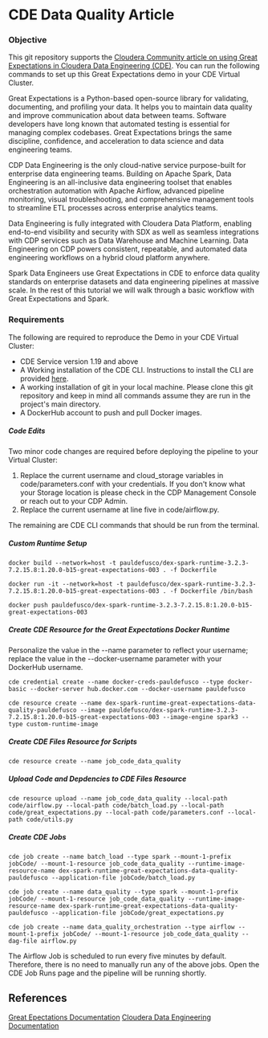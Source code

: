 # CDE Data Quality Article

### Objective

This git repository supports the [Cloudera Community article on using Great Expectations in Cloudera Data Engineering (CDE)](). You can run the following commands to set up this Great Expectations demo in your CDE Virtual Cluster.

Great Expectations is a Python-based open-source library for validating, documenting, and profiling your data. It helps you to maintain data quality and improve communication about data between teams. Software developers have long known that automated testing is essential for managing complex codebases. Great Expectations brings the same discipline, confidence, and acceleration to data science and data engineering teams.

CDP Data Engineering is the only cloud-native service purpose-built for enterprise data engineering teams. Building on Apache Spark, Data Engineering is an all-inclusive data engineering toolset that enables orchestration automation with Apache Airflow, advanced pipeline monitoring, visual troubleshooting, and comprehensive management tools to streamline ETL processes across enterprise analytics teams.

Data Engineering is fully integrated with Cloudera Data Platform, enabling end-to-end visibility and security with SDX as well as seamless integrations with CDP services such as Data Warehouse and Machine Learning. Data Engineering on CDP powers consistent, repeatable, and automated data engineering workflows on a hybrid cloud platform anywhere.

Spark Data Engineers use Great Expectations in CDE to enforce data quality standards on enterprise datasets and data engineering pipelines at massive scale. In the rest of this tutorial we will walk through a basic workflow with Great Expectations and Spark.

### Requirements

The following are required to reproduce the Demo in your CDE Virtual Cluster:

* CDE Service version 1.19 and above
* A Working installation of the CDE CLI. Instructions to install the CLI are provided [here](https://docs.cloudera.com/data-engineering/cloud/cli-access/topics/cde-cli.html).
* A working installation of git in your local machine. Please clone this git repository and keep in mind all commands assume they are run in the project's main directory.
* A DockerHub account to push and pull Docker images.

##### Code Edits

Two minor code changes are required before deploying the pipeline to your Virtual Cluster:

1. Replace the current username and cloud_storage variables in code/parameters.conf with your credentials. If you don't know what your Storage location is please check in the CDP Management Console or reach out to your CDP Admin.
2. Replace the current username at line five in code/airflow.py.

The remaining are CDE CLI commands that should be run from the terminal.

##### Custom Runtime Setup

```
docker build --network=host -t pauldefusco/dex-spark-runtime-3.2.3-7.2.15.8:1.20.0-b15-great-expectations-003 . -f Dockerfile

docker run -it --network=host -t pauldefusco/dex-spark-runtime-3.2.3-7.2.15.8:1.20.0-b15-great-expectations-003 . -f Dockerfile /bin/bash

docker push pauldefusco/dex-spark-runtime-3.2.3-7.2.15.8:1.20.0-b15-great-expectations-003
```

##### Create CDE Resource for the Great Expectations Docker Runtime

Personalize the value in the --name parameter to reflect your username; replace the value in the --docker-username parameter with your DockerHub username.

```
cde credential create --name docker-creds-pauldefusco --type docker-basic --docker-server hub.docker.com --docker-username pauldefusco

cde resource create --name dex-spark-runtime-great-expectations-data-quality-pauldefusco --image pauldefusco/dex-spark-runtime-3.2.3-7.2.15.8:1.20.0-b15-great-expectations-003 --image-engine spark3 --type custom-runtime-image
```

##### Create CDE Files Resource for Scripts

```
cde resource create --name job_code_data_quality
```

##### Upload Code and Depdencies to CDE Files Resource

```
cde resource upload --name job_code_data_quality --local-path code/airflow.py --local-path code/batch_load.py --local-path code/great_expectations.py --local-path code/parameters.conf --local-path code/utils.py
```

##### Create CDE Jobs

```
cde job create --name batch_load --type spark --mount-1-prefix jobCode/ --mount-1-resource job_code_data_quality --runtime-image-resource-name dex-spark-runtime-great-expectations-data-quality-pauldefusco --application-file jobCode/batch_load.py
```

```
cde job create --name data_quality --type spark --mount-1-prefix jobCode/ --mount-1-resource job_code_data_quality --runtime-image-resource-name dex-spark-runtime-great-expectations-data-quality-pauldefusco --application-file jobCode/great_expectations.py
```

```
cde job create --name data_quality_orchestration --type airflow --mount-1-prefix jobCode/ --mount-1-resource job_code_data_quality --dag-file airflow.py
```

The Airflow Job is scheduled to run every five minutes by default. Therefore, there is no need to manually run any of the above jobs. Open the CDE Job Runs page and the pipeline will be running shortly.

## References

[Great Epectations Documentation](https://docs.greatexpectations.io/docs/)
[Cloudera Data Engineering Documentation](https://docs.cloudera.com/data-engineering/cloud/index.html)
